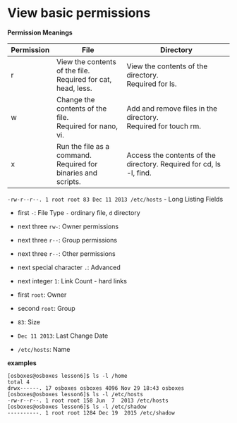 # View basic permissions

**Permission Meanings**

| Permission | File                                                     | Directory                                                           |
|------------|----------------------------------------------------------|---------------------------------------------------------------------|
| r | View the contents of the file. <br>Required for cat, head, less.  | View the contents of the directory. <br>Required for ls.            |
| w | Change the contents of the file. <br>Required for nano, vi.       | Add and remove files in the directory. <br>Required for touch rm.   |
| x | Run the file as a command. <br>Required for binaries and scripts. | Access the contents of the directory. Required for cd, ls -l, find. |


`-rw-r--r--. 1 root root 83 Dec 11 2013 /etc/hosts` - Long Listing Fields

- first `-`: File Type `-` ordinary file, `d` directory

- next three `rw-`: Owner permissions

- next three `r--`: Group permissions

- next three `r--`: Other permissions

- next special character `.`: Advanced

- next integer `1`: Link Count - hard links

- first `root`: Owner

- second `root`: Group

- `83`: Size

- `Dec 11 2013`: Last Change Date

- `/etc/hosts`: Name

**examples**
 
```
[osboxes@osboxes lesson6]$ ls -l /home
total 4
drwx------. 17 osboxes osboxes 4096 Nov 29 18:43 osboxes
[osboxes@osboxes lesson6]$ ls -l /etc/hosts
-rw-r--r--. 1 root root 158 Jun  7  2013 /etc/hosts
[osboxes@osboxes lesson6]$ ls -l /etc/shadow
----------. 1 root root 1284 Dec 19  2015 /etc/shadow
```
